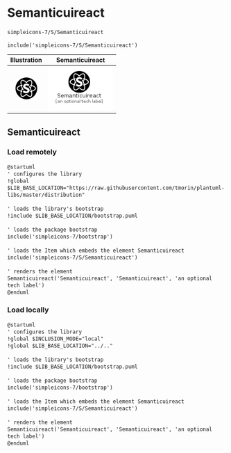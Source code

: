 # Semanticuireact


```text
simpleicons-7/S/Semanticuireact
```

```text
include('simpleicons-7/S/Semanticuireact')
```



| Illustration | Semanticuireact |
| :---: | :---: |
| ![illustration for Illustration](../../simpleicons-7/S/Semanticuireact.png) | ![illustration for Semanticuireact](../../simpleicons-7/S/Semanticuireact.Local.png) |




## Semanticuireact

### Load remotely
```plantuml
@startuml
' configures the library
!global $LIB_BASE_LOCATION="https://raw.githubusercontent.com/tmorin/plantuml-libs/master/distribution"

' loads the library's bootstrap
!include $LIB_BASE_LOCATION/bootstrap.puml

' loads the package bootstrap
include('simpleicons-7/bootstrap')

' loads the Item which embeds the element Semanticuireact
include('simpleicons-7/S/Semanticuireact')

' renders the element
Semanticuireact('Semanticuireact', 'Semanticuireact', 'an optional tech label')
@enduml
```

### Load locally
```plantuml
@startuml
' configures the library
!global $INCLUSION_MODE="local"
!global $LIB_BASE_LOCATION="../.."

' loads the library's bootstrap
!include $LIB_BASE_LOCATION/bootstrap.puml

' loads the package bootstrap
include('simpleicons-7/bootstrap')

' loads the Item which embeds the element Semanticuireact
include('simpleicons-7/S/Semanticuireact')

' renders the element
Semanticuireact('Semanticuireact', 'Semanticuireact', 'an optional tech label')
@enduml
```

